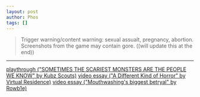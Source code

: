 ```yaml
---
layout: post
author: Phos
tags: []
---
```



> Trigger warning/content warning: sexual assualt, pregnancy, abortion. Screenshots from the game may contain gore. ((will update this at the end))

--- 
[playthrough ("SOMETIMES THE SCARIEST MONSTERS ARE THE PEOPLE WE KNOW" by Kubz Scouts)](https://youtu.be/5KhAayuk5Fc)
[video essay ("A Different Kind of Horror" by Virtual Residence)](https://youtu.be/H9F1ghBdRag) 
[video essay ("Mouthwashing's biggest betryal" by Rowb1e)](https://youtu.be/I8zVN7OhX-E) 



